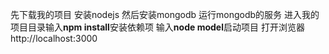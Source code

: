 先下载我的项目
安装nodejs
然后安装mongodb
运行mongodb的服务
进入我的项目目录输入**npm install**安装依赖项
输入**node model**启动项目
打开浏览器http://localhost:3000
